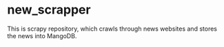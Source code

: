 # new_scrapper
This is scrapy repository, which crawls through news websites and stores the news into MangoDB. 

#
